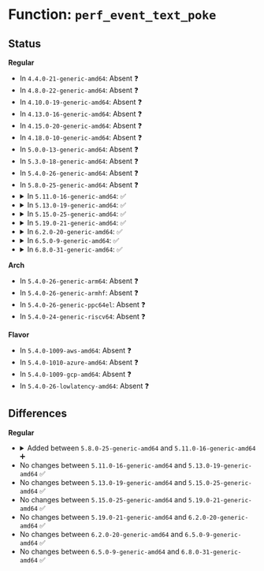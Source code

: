 # Function: <code>perf_event_text_poke</code>

## Status
<b>Regular</b>
<ul>
<li>
In <code>4.4.0-21-generic-amd64</code>: Absent ❓
</li>
<li>
In <code>4.8.0-22-generic-amd64</code>: Absent ❓
</li>
<li>
In <code>4.10.0-19-generic-amd64</code>: Absent ❓
</li>
<li>
In <code>4.13.0-16-generic-amd64</code>: Absent ❓
</li>
<li>
In <code>4.15.0-20-generic-amd64</code>: Absent ❓
</li>
<li>
In <code>4.18.0-10-generic-amd64</code>: Absent ❓
</li>
<li>
In <code>5.0.0-13-generic-amd64</code>: Absent ❓
</li>
<li>
In <code>5.3.0-18-generic-amd64</code>: Absent ❓
</li>
<li>
In <code>5.4.0-26-generic-amd64</code>: Absent ❓
</li>
<li>
In <code>5.8.0-25-generic-amd64</code>: Absent ❓
</li>
<li>
<details>
<summary>In <code>5.11.0-16-generic-amd64</code>: ✅</summary>

```c
void perf_event_text_poke(const void * addr, const void * old_bytes, size_t old_len, const void * new_bytes, size_t new_len)
```

```json
{
  "name": "perf_event_text_poke",
  "collision_type": "Unique Global",
  "inline_type": "No",
  "funcs": [
    {
      "addr": 18446744071581256800,
      "name": "perf_event_text_poke",
      "external": true,
      "loc": "kernel/events/core.c:8870",
      "file": "kernel/events/core.c",
      "inline": "seen, unknown",
      "caller_inline": [],
      "caller_func": [
        "arch/x86/kernel/alternative.c:text_poke_bp_batch",
        "arch/x86/kernel/kprobes/core.c:arch_remove_kprobe",
        "arch/x86/kernel/kprobes/core.c:arch_disarm_kprobe",
        "arch/x86/kernel/kprobes/core.c:arch_arm_kprobe",
        "arch/x86/kernel/kprobes/core.c:arch_copy_kprobe",
        "arch/x86/kernel/kprobes/opt.c:arch_unoptimize_kprobe",
        "arch/x86/kernel/kprobes/opt.c:arch_prepare_optimized_kprobe",
        "arch/x86/kernel/kprobes/opt.c:arch_remove_optimized_kprobe",
        "kernel/trace/ftrace.c:ftrace_trampoline_free"
      ]
    }
  ],
  "symbols": [
    {
      "addr": 18446744071581256800,
      "name": "perf_event_text_poke",
      "section": ".text",
      "bind": "STB_GLOBAL",
      "size": 141
    }
  ]
}
```
</details>
</li>
<li>
<details>
<summary>In <code>5.13.0-19-generic-amd64</code>: ✅</summary>

```c
void perf_event_text_poke(const void * addr, const void * old_bytes, size_t old_len, const void * new_bytes, size_t new_len)
```

```json
{
  "name": "perf_event_text_poke",
  "collision_type": "Unique Global",
  "inline_type": "No",
  "funcs": [
    {
      "addr": 18446744071581274816,
      "name": "perf_event_text_poke",
      "external": true,
      "loc": "kernel/events/core.c:8999",
      "file": "kernel/events/core.c",
      "inline": "seen, unknown",
      "caller_inline": [],
      "caller_func": [
        "arch/x86/kernel/alternative.c:text_poke_bp_batch",
        "arch/x86/kernel/kprobes/core.c:arch_remove_kprobe",
        "arch/x86/kernel/kprobes/core.c:arch_disarm_kprobe",
        "arch/x86/kernel/kprobes/core.c:arch_arm_kprobe",
        "arch/x86/kernel/kprobes/core.c:arch_copy_kprobe",
        "arch/x86/kernel/kprobes/opt.c:arch_unoptimize_kprobe",
        "arch/x86/kernel/kprobes/opt.c:arch_prepare_optimized_kprobe",
        "arch/x86/kernel/kprobes/opt.c:arch_remove_optimized_kprobe",
        "kernel/trace/ftrace.c:ftrace_trampoline_free"
      ]
    }
  ],
  "symbols": [
    {
      "addr": 18446744071581274816,
      "name": "perf_event_text_poke",
      "section": ".text",
      "bind": "STB_GLOBAL",
      "size": 142
    }
  ]
}
```
</details>
</li>
<li>
<details>
<summary>In <code>5.15.0-25-generic-amd64</code>: ✅</summary>

```c
void perf_event_text_poke(const void * addr, const void * old_bytes, size_t old_len, const void * new_bytes, size_t new_len)
```

```json
{
  "name": "perf_event_text_poke",
  "collision_type": "Unique Global",
  "inline_type": "No",
  "funcs": [
    {
      "addr": 18446744071581515968,
      "name": "perf_event_text_poke",
      "external": true,
      "loc": "kernel/events/core.c:9118",
      "file": "kernel/events/core.c",
      "inline": "seen, unknown",
      "caller_inline": [],
      "caller_func": [
        "arch/x86/kernel/alternative.c:text_poke_bp_batch",
        "arch/x86/kernel/kprobes/core.c:arch_remove_kprobe",
        "arch/x86/kernel/kprobes/core.c:arch_disarm_kprobe",
        "arch/x86/kernel/kprobes/core.c:arch_arm_kprobe",
        "arch/x86/kernel/kprobes/core.c:arch_copy_kprobe",
        "arch/x86/kernel/kprobes/opt.c:arch_unoptimize_kprobe",
        "arch/x86/kernel/kprobes/opt.c:arch_prepare_optimized_kprobe",
        "arch/x86/kernel/kprobes/opt.c:arch_remove_optimized_kprobe",
        "kernel/trace/ftrace.c:ftrace_trampoline_free"
      ]
    }
  ],
  "symbols": [
    {
      "addr": 18446744071581515968,
      "name": "perf_event_text_poke",
      "section": ".text",
      "bind": "STB_GLOBAL",
      "size": 142
    }
  ]
}
```
</details>
</li>
<li>
<details>
<summary>In <code>5.19.0-21-generic-amd64</code>: ✅</summary>

```c
void perf_event_text_poke(const void * addr, const void * old_bytes, size_t old_len, const void * new_bytes, size_t new_len)
```

```json
{
  "name": "perf_event_text_poke",
  "collision_type": "Unique Global",
  "inline_type": "No",
  "funcs": [
    {
      "addr": 18446744071581862512,
      "name": "perf_event_text_poke",
      "external": true,
      "loc": "kernel/events/core.c:9023",
      "file": "kernel/events/core.c",
      "inline": "seen, unknown",
      "caller_inline": [],
      "caller_func": [
        "arch/x86/kernel/alternative.c:text_poke_bp_batch",
        "arch/x86/kernel/kprobes/core.c:arch_remove_kprobe",
        "arch/x86/kernel/kprobes/core.c:arch_disarm_kprobe",
        "arch/x86/kernel/kprobes/core.c:arch_arm_kprobe",
        "arch/x86/kernel/kprobes/core.c:arch_copy_kprobe",
        "arch/x86/kernel/kprobes/opt.c:arch_unoptimize_kprobe",
        "arch/x86/kernel/kprobes/opt.c:arch_prepare_optimized_kprobe",
        "arch/x86/kernel/kprobes/opt.c:arch_remove_optimized_kprobe",
        "kernel/trace/ftrace.c:ftrace_trampoline_free"
      ]
    }
  ],
  "symbols": [
    {
      "addr": 18446744071581862512,
      "name": "perf_event_text_poke",
      "section": ".text",
      "bind": "STB_GLOBAL",
      "size": 195
    }
  ]
}
```
</details>
</li>
<li>
<details>
<summary>In <code>6.2.0-20-generic-amd64</code>: ✅</summary>

```c
void perf_event_text_poke(const void * addr, const void * old_bytes, size_t old_len, const void * new_bytes, size_t new_len)
```

```json
{
  "name": "perf_event_text_poke",
  "collision_type": "Unique Global",
  "inline_type": "No",
  "funcs": [
    {
      "addr": 18446744071582289648,
      "name": "perf_event_text_poke",
      "external": true,
      "loc": "kernel/events/core.c:9300",
      "file": "kernel/events/core.c",
      "inline": "seen, unknown",
      "caller_inline": [],
      "caller_func": [
        "arch/x86/kernel/alternative.c:text_poke_bp_batch",
        "arch/x86/kernel/kprobes/core.c:arch_remove_kprobe",
        "arch/x86/kernel/kprobes/core.c:arch_disarm_kprobe",
        "arch/x86/kernel/kprobes/core.c:arch_arm_kprobe",
        "arch/x86/kernel/kprobes/core.c:arch_copy_kprobe",
        "arch/x86/kernel/kprobes/opt.c:arch_unoptimize_kprobe",
        "arch/x86/kernel/kprobes/opt.c:arch_prepare_optimized_kprobe",
        "arch/x86/kernel/kprobes/opt.c:arch_remove_optimized_kprobe",
        "kernel/trace/ftrace.c:ftrace_trampoline_free"
      ]
    }
  ],
  "symbols": [
    {
      "addr": 18446744071582289648,
      "name": "perf_event_text_poke",
      "section": ".text",
      "bind": "STB_GLOBAL",
      "size": 195
    }
  ]
}
```
</details>
</li>
<li>
<details>
<summary>In <code>6.5.0-9-generic-amd64</code>: ✅</summary>

```c
void perf_event_text_poke(const void * addr, const void * old_bytes, size_t old_len, const void * new_bytes, size_t new_len)
```

```json
{
  "name": "perf_event_text_poke",
  "collision_type": "Unique Global",
  "inline_type": "No",
  "funcs": [
    {
      "addr": 18446744071582490672,
      "name": "perf_event_text_poke",
      "external": true,
      "loc": "kernel/events/core.c:9328",
      "file": "kernel/events/core.c",
      "inline": "seen, unknown",
      "caller_inline": [],
      "caller_func": [
        "arch/x86/kernel/alternative.c:text_poke_bp_batch",
        "arch/x86/kernel/kprobes/core.c:arch_remove_kprobe",
        "arch/x86/kernel/kprobes/core.c:arch_disarm_kprobe",
        "arch/x86/kernel/kprobes/core.c:arch_arm_kprobe",
        "arch/x86/kernel/kprobes/core.c:arch_copy_kprobe",
        "arch/x86/kernel/kprobes/opt.c:arch_unoptimize_kprobe",
        "arch/x86/kernel/kprobes/opt.c:arch_prepare_optimized_kprobe",
        "arch/x86/kernel/kprobes/opt.c:arch_remove_optimized_kprobe",
        "kernel/trace/ftrace.c:ftrace_trampoline_free"
      ]
    }
  ],
  "symbols": [
    {
      "addr": 18446744071582490672,
      "name": "perf_event_text_poke",
      "section": ".text",
      "bind": "STB_GLOBAL",
      "size": 195
    }
  ]
}
```
</details>
</li>
<li>
<details>
<summary>In <code>6.8.0-31-generic-amd64</code>: ✅</summary>

```c
void perf_event_text_poke(const void * addr, const void * old_bytes, size_t old_len, const void * new_bytes, size_t new_len)
```

```json
{
  "name": "perf_event_text_poke",
  "collision_type": "Unique Global",
  "inline_type": "No",
  "funcs": [
    {
      "addr": 18446744071582659312,
      "name": "perf_event_text_poke",
      "external": true,
      "loc": "kernel/events/core.c:9398",
      "file": "kernel/events/core.c",
      "inline": "seen, unknown",
      "caller_inline": [],
      "caller_func": [
        "arch/x86/kernel/alternative.c:text_poke_bp_batch",
        "arch/x86/kernel/kprobes/core.c:arch_remove_kprobe",
        "arch/x86/kernel/kprobes/core.c:arch_disarm_kprobe",
        "arch/x86/kernel/kprobes/core.c:arch_arm_kprobe",
        "arch/x86/kernel/kprobes/core.c:arch_copy_kprobe",
        "arch/x86/kernel/kprobes/opt.c:arch_unoptimize_kprobe",
        "arch/x86/kernel/kprobes/opt.c:arch_prepare_optimized_kprobe",
        "arch/x86/kernel/kprobes/opt.c:arch_remove_optimized_kprobe",
        "kernel/trace/ftrace.c:ftrace_trampoline_free"
      ]
    }
  ],
  "symbols": [
    {
      "addr": 18446744071582659312,
      "name": "perf_event_text_poke",
      "section": ".text",
      "bind": "STB_GLOBAL",
      "size": 195
    }
  ]
}
```
</details>
</li>
</ul>
<b>Arch</b>
<ul>
<li>
In <code>5.4.0-26-generic-arm64</code>: Absent ❓
</li>
<li>
In <code>5.4.0-26-generic-armhf</code>: Absent ❓
</li>
<li>
In <code>5.4.0-26-generic-ppc64el</code>: Absent ❓
</li>
<li>
In <code>5.4.0-24-generic-riscv64</code>: Absent ❓
</li>
</ul>
<b>Flavor</b>
<ul>
<li>
In <code>5.4.0-1009-aws-amd64</code>: Absent ❓
</li>
<li>
In <code>5.4.0-1010-azure-amd64</code>: Absent ❓
</li>
<li>
In <code>5.4.0-1009-gcp-amd64</code>: Absent ❓
</li>
<li>
In <code>5.4.0-26-lowlatency-amd64</code>: Absent ❓
</li>
</ul>

## Differences
<b>Regular</b>
<ul>
<li>
<details>
<summary>Added between <code>5.8.0-25-generic-amd64</code> and <code>5.11.0-16-generic-amd64</code> ➕</summary>

```c
void perf_event_text_poke(const void * addr, const void * old_bytes, size_t old_len, const void * new_bytes, size_t new_len)
```
</details>
</li>
<li>
No changes between <code>5.11.0-16-generic-amd64</code> and <code>5.13.0-19-generic-amd64</code> ✅
</li>
<li>
No changes between <code>5.13.0-19-generic-amd64</code> and <code>5.15.0-25-generic-amd64</code> ✅
</li>
<li>
No changes between <code>5.15.0-25-generic-amd64</code> and <code>5.19.0-21-generic-amd64</code> ✅
</li>
<li>
No changes between <code>5.19.0-21-generic-amd64</code> and <code>6.2.0-20-generic-amd64</code> ✅
</li>
<li>
No changes between <code>6.2.0-20-generic-amd64</code> and <code>6.5.0-9-generic-amd64</code> ✅
</li>
<li>
No changes between <code>6.5.0-9-generic-amd64</code> and <code>6.8.0-31-generic-amd64</code> ✅
</li>
</ul>
